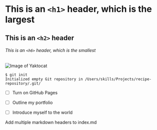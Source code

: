 # This is an `<h1>` header, which is the largest

## This is an `<h2>` header

###### This is an `<h6>` header, which is the smallest

 
![Image of Yaktocat](https://octodex.github.com/images/yaktocat.png)
```
$ git init
Initialized empty Git repository in /Users/skills/Projects/recipe-repository/.git/
```

- [ ] Turn on GitHub Pages
- [ ] Outline my portfolio
- [ ] Introduce myself to the world

























Add multiple markdown headers to index.md



